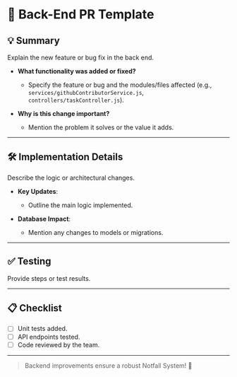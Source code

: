 # 🔧 Back-End PR Template

## 💡 Summary
Explain the new feature or bug fix in the back end.

- **What functionality was added or fixed?**
  - Specify the feature or bug and the modules/files affected (e.g., `services/githubContributorService.js`, `controllers/taskController.js`).

- **Why is this change important?**
  - Mention the problem it solves or the value it adds.

---

## 🛠️ Implementation Details
Describe the logic or architectural changes.

- **Key Updates**:
  - Outline the main logic implemented.

- **Database Impact**:
  - Mention any changes to models or migrations.

---

## ✅ Testing
Provide steps or test results.

---

## 📋 Checklist
- [ ] Unit tests added.
- [ ] API endpoints tested.
- [ ] Code reviewed by the team.

---

> Backend improvements ensure a robust Notfall System! 🚀
